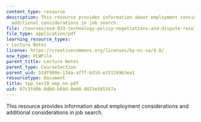 ```yaml
---
content_type: resource
description: This resource provides information about employment considerations and
  additional considerations in job search.
file: /courses/esd-933-technology-policy-negotiations-and-dispute-resolution-spring-2005/07c3fd0b8db8b69d8eb08023e585357a_tpp_ses10_emp_ne.pdf
file_type: application/pdf
learning_resource_types:
- Lecture Notes
license: https://creativecommons.org/licenses/by-nc-sa/4.0/
ocw_type: OCWFile
parent_title: Lecture Notes
parent_type: CourseSection
parent_uid: 52df980e-134a-afff-b316-e33126963ea1
resourcetype: Document
title: tpp_ses10_emp_ne.pdf
uid: 07c3fd0b-8db8-b69d-8eb0-8023e585357a
---
```

This resource provides information about employment considerations and additional considerations in job search.
